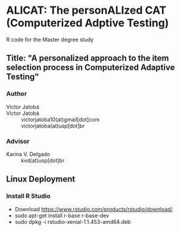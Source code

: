 # ALICAT: The personALIzed CAT (Computerized Adptive Testing)
R code for the Master degree study

## Title: "A personalized approach to the item selection process in Computerized Adaptive Testing"

### Author
<dl>
  <dt>Victor Jatobá</dt>
  <dt>Victor Jatobá</dt>
  <dd>victorjatoba10(at)gmail[dot]com</dd>
  <dd>victorjatoba(at)usp[dot]br</dd>
</dl>

### Advisor
<dl>
  <dt>Karina V. Delgado</dt>
  <dd>kvd(at)usp[dot]br</dd>
</dl>

## Linux Deployment

### Install R Studio

* Download https://www.rstudio.com/products/rstudio/download/
* sudo apt-get install r-base r-base-dev
* sudo dpkg -i rstudio-xenial-1.1.453-amd64.deb
